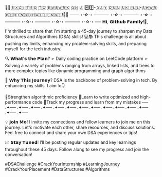 🚀🌟​🇪​​🇽​​🇨​​🇮​​🇹​​🇪​​🇩​ ​🇹​​🇴​ ​🇪​​🇲​​🇧​​🇦​​🇷​​🇰​ ​🇴​​🇳​ ​🇦​ 4️⃣5️⃣-​🇩​​🇦​​🇾​ ​🇩​​🇸​​🇦​ ​🇸​​🇰​​🇮​​🇱​​🇱​-​🇸​​🇭​​🇦​​🇷​​🇵​​🇪​​🇳​​🇮​​🇳​​🇬​ ​🇨​​🇭​​🇦​​🇱​​🇱​​🇪​​🇳​​🇬​​🇪​❗🌟🚀
─── ⋆⋅☆⋅⋆ ───── ⋆⋅☆⋅⋆ ───── ⋆⋅☆⋅⋆ ───── ⋆⋅☆⋅⋆ ───── ⋆⋅☆⋅⋆ ───── ⋆⋅☆⋅⋆ ──
𝗛𝗶, 𝗚𝗶𝘁𝗵𝘂𝗯 𝗙𝗮𝗺𝗶𝗹𝘆!🤝,

I'm thrilled to share that I'm starting a 45-day journey to sharpen my Data Structures and Algorithms (DSA) skills! 💻📚 This challenge is all about pushing my limits, enhancing my problem-solving skills, and preparing myself for the tech industry.

🔍 𝗪𝗵𝗮𝘁'𝘀 𝘁𝗵𝗲 𝗣𝗹𝗮𝗻?
➢ Daily coding practice on LeetCode platform
➢ Solving a variety of problems ranging from arrays, linked lists, and trees to more complex topics like dynamic programming and graph algorithms

🔗 𝗪𝗵𝘆 𝗧𝗵𝗶𝘀 𝗝𝗼𝘂𝗿𝗻𝗲𝘆?
DSA is the backbone of problem-solving in tech. By enhancing my skills, I aim to👇

🎯Strengthen algorithmic proficiency
🎯Learn to write optimized and high-performance code
🎯Track my progress and learn from my mistakes
── .✦── .✦── .✦── .✦── .✦── .✦── .✦── .✦── .✦── .✦── .✦── .✦── .✦── .✦── 

💡 𝗝𝗼𝗶𝗻 𝗠𝗲!
I invite my connections and fellow learners to join me on this journey. Let's motivate each other, share resources, and discuss solutions. Feel free to connect and share your own DSA experiences or tips!

📈 𝗦𝘁𝗮𝘆 𝗧𝘂𝗻𝗲𝗱!
I’ll be posting regular updates and key learnings throughout these 45 days. Follow along to see my progress and join the conversation!

#DSAChallenge #CrackYourInternship #LearningJourney #CrackYourPlacement #DataStructures #Algorithms
